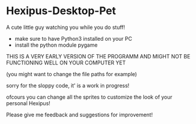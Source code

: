 # Hexipus-Desktop-Pet
A cute little guy watching you while you do stuff!

- make sure to have Python3 installed on your PC
- install the python module pygame

THIS IS A VERY EARLY VERSION OF THE PROGRAMM AND MIGHT NOT BE FUNCTIONING WELL ON YOUR COMPUTER YET

(you might want to change the file paths for example)

sorry for the sloppy code, it' is a work in progress!

ofcours you can change all the sprites to customize the look of your personal Hexipus!

Please give me feedback and suggestions for improvement!

